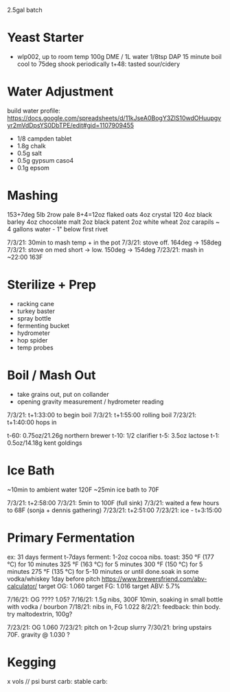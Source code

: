 2.5gal batch

# Yeast Starter
- wlp002, up to room temp
100g DME / 1L water
1/8tsp DAP
15 minute boil
cool to 75deg
shook periodically
t+48: tasted sour/cidery

# Water Adjustment
build water profile: https://docs.google.com/spreadsheets/d/11kJseA0BogY3ZlS10wdOHuupgvyr2mVdDpsYS0DbTPE/edit#gid=1107909455
- 1/8 campden tablet
- 1.8g chalk
- 0.5g salt
- 0.5g gypsum caso4
- 0.1g epsom

# Mashing
153+7deg
5lb 2row pale
8+4=12oz flaked oats
4oz crystal 120
4oz black barley
4oz chocolate malt
2oz black patent
2oz white wheat
2oz carapils
~ 4 gallons water - 1" below first rivet

7/3/21: 30min to mash temp + in the pot
7/3/21: stove off. 164deg -> 158deg
7/3/21: stove on med short -> low. 150deg -> 154deg
7/23/21: mash in ~22:00 163F

# Sterilize + Prep
- racking cane
- turkey baster
- spray bottle
- fermenting bucket
- hydrometer
- hop spider
- temp probes

# Boil / Mash Out
- take grains out, put on collander
- opening gravity measurement / hydrometer reading

7/3/21: t+1:33:00 to begin boil
7/3/21: t+1:55:00 rolling boil
7/23/21: t+1:40:00 hops in

t-60: 0.75oz/21.26g northern brewer
t-10: 1/2 clarifier
t-5: 3.5oz lactose
t-1: 0.5oz/14.18g kent goldings

# Ice Bath
~10min to ambient water 120F
~25min ice bath to 70F

7/3/21: t+2:58:00
7/3/21: 5min to 100F (full sink)
7/3/21: waited a few hours to 68F (sonja + dennis gathering)
7/23/21: t+2:51:00
7/23/21: ice - t+3:15:00


# Primary Fermentation
ex: 31 days ferment
t-7days ferment: 1-2oz cocoa nibs. toast:
    350 °F (177 °C) for 10 minutes
    325 °F (163 °C) for 5 minutes
    300 °F (150 °C) for 5 minutes
    275 °F (135 °C) for 5-10 minutes or until done.soak in some vodka/whiskey 1day before pitch
https://www.brewersfriend.com/abv-calculator/
target OG: 1.060
target FG: 1.016
target ABV: 5.7%

7/16/21: OG ???? 1.05?
7/16/21: 1.5g nibs, 300F 10min, soaking in small bottle with vodka / bourbon
7/18/21: nibs in, FG 1.022
8/2/21: feedback: thin body. try maltodextrin, 100g?

7/23/21: OG 1.060
7/23/21: pitch on 1-2cup slurry
7/30/21: bring upstairs 70F. gravity @ 1.030 ?



# Kegging
x vols // psi
burst carb:
stable carb:
